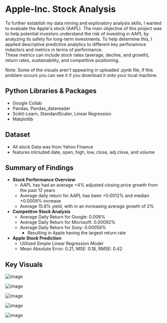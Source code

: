 # Apple-Inc. Stock Analysis
To further establish my data mining and exploratory analysis skills, I wanted to evaluate the Apple's stock (AAPL). The main objective of this project was to help potential investors understand the risk of investing in AAPL by analyzing its safety for long-term investments. To help determine this, I applied descriptive predictive analytics to different key perforamnce indactors and metrics in terms of performance.  
These metrics can include stock rates (average, decline, and growth), return rates, sustainability, and competitive positioning. 

Note: Some of the visuals aren't appearing in uploaded .pynb file, if this problem occurs you can see it if you download it onto your local machine. 

## Python Libraries & Packages 
- Google Collab
- Pandas, Pandas_datareader
- Scikit-Learn,  StandardScaler, Linear Regression
- Matplotlib

## Dataset
- All stock Data was from Yahoo Finance
- features inlcluded date, open, high, low, close, adj close, and volume

## Summary of Findings
- **Stock Performance Overview**
    - AAPL has had an average +4% adjusted closing price growth from the past 12 years
    - Average daily return for AAPL has been +0.0012% and median +0.0009% increase
    - Average 15.6% yield, with in an increasing average growth of 2%
- **Competitve Stock Analysis**
  - Average Daily Return for Google: 0.008%
   - Average Daily Return for Microsoft: 0.00092%
  - Average Daily Return for Sony: 0.00056%
      - Resulting in Apple having the largest return rate
- **Apple Stock Prediction**
    - Utilized Simple Linear Regression Model
    - Mean Absolute Error: 0.21,  MSE: 0.18, RMSE: 0.42

## Key Visuals 
![image](https://user-images.githubusercontent.com/129364286/229937557-6d94389c-c92e-4db4-a13c-941bc87f4324.png)

![image](https://user-images.githubusercontent.com/129364286/229937600-00dd488c-aa70-46e1-8a64-9f5217742894.png)

![image](https://user-images.githubusercontent.com/129364286/229937648-1aaabeb1-b3e6-46a8-bff0-36cc77618ff5.png)

![image](https://user-images.githubusercontent.com/129364286/229937681-222aa8af-f1ea-4555-aec4-9a7206a4481b.png)

![image](https://user-images.githubusercontent.com/129364286/229937693-ed3838e2-59ab-48b1-be26-0a90a85b11d7.png)





